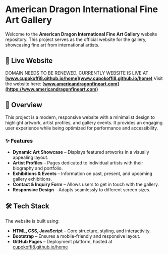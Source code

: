 # American Dragon International Fine Art Gallery  

Welcome to the **American Dragon International Fine Art Gallery** website repository. This project serves as the official website for the gallery, showcasing fine art from international artists.  

## 🌟 Live Website  

DOMAIN NEEDS TO BE RENEWED. CURRENTLY WEBSITE IS LIVE AT **[www.cupokoffi8.github.io/home](www.cupokoffi8.github.io/home)**
Visit the website here: **[www.americandragonfineart.com](https://www.americandragonfineart.com)**  

## 📌 Overview  
This project is a modern, responsive website with a minimalist design to highlight artwork, artist profiles, and gallery events. It provides an engaging user experience while being optimized for performance and accessibility.  

### ✨ Features  
- **Dynamic Art Showcase** – Displays featured artworks in a visually appealing layout.  
- **Artist Profiles** – Pages dedicated to individual artists with their biography and portfolio.  
- **Exhibitions & Events** – Information on past, present, and upcoming gallery exhibitions.  
- **Contact & Inquiry Form** – Allows users to get in touch with the gallery.  
- **Responsive Design** – Adapts seamlessly to different screen sizes.  

## 🛠️ Tech Stack  
The website is built using:  
- **HTML, CSS, JavaScript** – Core structure, styling, and interactivity.  
- **Bootstrap** – Ensures a mobile-friendly and responsive layout.  
- **GitHub Pages** – Deployment platform, hosted at [cupokoffi8.github.io/home](https://cupokoffi8.github.io/home)
